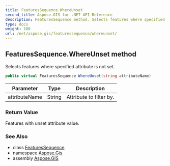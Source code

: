 ```yaml
---
title: FeaturesSequence.WhereUnset
second_title: Aspose.GIS for .NET API Reference
description: FeaturesSequence method. Selects features where specified attribute is not set
type: docs
weight: 180
url: /net/aspose.gis/featuressequence/whereunset/
---
```

## FeaturesSequence.WhereUnset method

Selects features where specified attribute is not set.

```csharp
public virtual FeaturesSequence WhereUnset(string attributeName)
```

| Parameter | Type | Description |
| --- | --- | --- |
| attributeName | String | Attribute to filter by. |

### Return Value

Features with unset attribute value.

### See Also

* class [FeaturesSequence](../)
* namespace [Aspose.Gis](../../featuressequence/)
* assembly [Aspose.GIS](../../../)


